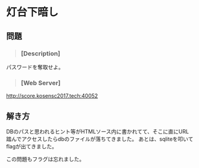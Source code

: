 # 灯台下暗し
## 問題
> ### [Description]
パスワードを奪取せよ。

> ### [Web Server]
http://score.kosensc2017.tech:40052

## 解き方
DBのパスと思われるヒント等がHTMLソース内に書かれてて、そこに直にURL踏んでアクセスしたらdbのファイルが落ちてきました。
あとは、sqliteを叩いてflagが出てきました。

この問題もフラグは忘れました。
